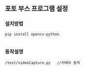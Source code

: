 ## 포토 부스 프로그램 설정

### 설치방법 
~~~
pip install opencv-python


~~~

### 동작설명
~~~
/test/videoCapture.py   //카메라 동작 


~~~
